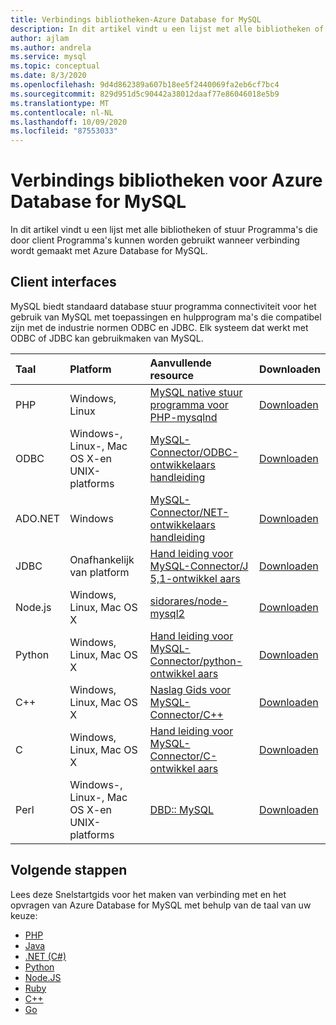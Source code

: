 ```yaml
---
title: Verbindings bibliotheken-Azure Database for MySQL
description: In dit artikel vindt u een lijst met alle bibliotheken of stuur Programma's die door client Programma's kunnen worden gebruikt wanneer verbinding wordt gemaakt met Azure Database for MySQL.
author: ajlam
ms.author: andrela
ms.service: mysql
ms.topic: conceptual
ms.date: 8/3/2020
ms.openlocfilehash: 9d4d862389a607b18ee5f2440069fa2eb6cf7bc4
ms.sourcegitcommit: 829d951d5c90442a38012daaf77e86046018e5b9
ms.translationtype: MT
ms.contentlocale: nl-NL
ms.lasthandoff: 10/09/2020
ms.locfileid: "87553033"
---
```

# <a name="connection-libraries-for-azure-database-for-mysql"></a>Verbindings bibliotheken voor Azure Database for MySQL
In dit artikel vindt u een lijst met alle bibliotheken of stuur Programma's die door client Programma's kunnen worden gebruikt wanneer verbinding wordt gemaakt met Azure Database for MySQL.

## <a name="client-interfaces"></a>Client interfaces
MySQL biedt standaard database stuur programma connectiviteit voor het gebruik van MySQL met toepassingen en hulpprogram ma's die compatibel zijn met de industrie normen ODBC en JDBC. Elk systeem dat werkt met ODBC of JDBC kan gebruikmaken van MySQL.

| **Taal** | **Platform** | **Aanvullende resource** | **Downloaden** |
| :----------- | :------------| :-----------------------| :------------|
| PHP | Windows, Linux | [MySQL native stuur programma voor PHP-mysqlnd](https://dev.mysql.com/downloads/connector/php-mysqlnd/) | [Downloaden](https://secure.php.net/downloads.php) |
| ODBC | Windows-, Linux-, Mac OS X-en UNIX-platforms | [MySQL-Connector/ODBC-ontwikkelaars handleiding](https://dev.mysql.com/doc/connector-odbc/en/) | [Downloaden](https://dev.mysql.com/downloads/connector/odbc/) |
| ADO.NET | Windows | [MySQL-Connector/NET-ontwikkelaars handleiding](https://dev.mysql.com/doc/connector-net/en/) | [Downloaden](https://dev.mysql.com/downloads/connector/net/) |
| JDBC | Onafhankelijk van platform | [Hand leiding voor MySQL-Connector/J 5,1-ontwikkel aars](https://dev.mysql.com/doc/connector-j/5.1/en/) | [Downloaden](https://dev.mysql.com/downloads/connector/j/) |
| Node.js | Windows, Linux, Mac OS X | [sidorares/node-mysql2](https://github.com/sidorares/node-mysql2/tree/master/documentation) | [Downloaden](https://github.com/sidorares/node-mysql2) |
| Python | Windows, Linux, Mac OS X | [Hand leiding voor MySQL-Connector/python-ontwikkel aars](https://dev.mysql.com/doc/connector-python/en/) | [Downloaden](https://dev.mysql.com/downloads/connector/python/) |
| C++ | Windows, Linux, Mac OS X | [Naslag Gids voor MySQL-Connector/C++](https://dev.mysql.com/doc/connector-cpp/en/) | [Downloaden](https://dev.mysql.com/downloads/connector/python/) |
| C | Windows, Linux, Mac OS X | [Hand leiding voor MySQL-Connector/C-ontwikkel aars](https://dev.mysql.com/doc/c-api/8.0/en/) | [Downloaden](https://dev.mysql.com/downloads/connector/c/)
| Perl | Windows-, Linux-, Mac OS X-en UNIX-platforms | [DBD:: MySQL](https://metacpan.org/pod/DBD::mysql) | [Downloaden](https://metacpan.org/pod/DBD::mysql) |


## <a name="next-steps"></a>Volgende stappen
Lees deze Snelstartgids voor het maken van verbinding met en het opvragen van Azure Database for MySQL met behulp van de taal van uw keuze:

- [PHP](./connect-php.md)
- [Java](./connect-java.md)
- [.NET (C#)](./connect-csharp.md)
- [Python](./connect-python.md)
- [Node.JS](./connect-nodejs.md)
- [Ruby](./connect-ruby.md)
- [C++](connect-cpp.md)
- [Go](./connect-go.md)
